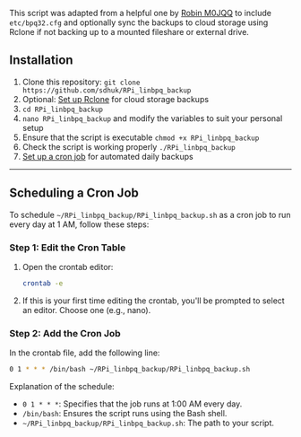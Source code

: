 This script was adapted from a helpful one by [Robin M0JQQ](https://github.com/m0jqq) to include `etc/bpq32.cfg` and optionally sync the backups to cloud storage using Rclone if not backing up to a mounted fileshare or external drive.

## Installation
1. Clone this repository: `git clone https://github.com/sdhuk/RPi_linbpq_backup`
2. Optional: [Set up Rclone](/Rclone%20setup%20instructions.md) for cloud storage backups
3. `cd RPi_linbpq_backup`
4. `nano RPi_linbpq_backup` and modify the variables to suit your personal setup
5. Ensure that the script is executable `chmod +x RPi_linbpq_backup`
6. Check the script is working properly `./RPi_linbpq_backup`
7. [Set up a cron job](#scheduling-a-cron-job) for automated daily backups

---

## Scheduling a Cron Job
To schedule `~/RPi_linbpq_backup/RPi_linbpq_backup.sh` as a cron job to run every day at 1 AM, follow these steps:

### Step 1: Edit the Cron Table
1. Open the crontab editor:
   ```bash
   crontab -e
   ```

2. If this is your first time editing the crontab, you'll be prompted to select an editor. Choose one (e.g., nano).

### Step 2: Add the Cron Job
In the crontab file, add the following line:

```bash
0 1 * * * /bin/bash ~/RPi_linbpq_backup/RPi_linbpq_backup.sh
```

Explanation of the schedule:
- `0 1 * * *`: Specifies that the job runs at 1:00 AM every day.
- `/bin/bash`: Ensures the script runs using the Bash shell.
- `~/RPi_linbpq_backup/RPi_linbpq_backup.sh`: The path to your script.